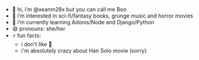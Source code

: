 - 👋 hi, i’m @xeanm28x but you can call me Boo
- 👀 i’m interested in sci-fi/fantasy books, grunge music and horror movies
- 🌱 i’m currently learning Adonis/Node and Django/Python
- 😄 pronouns: she/her
- ⚡ fun facts:
  - i don't like 🍓
  - i'm absolutely crazy about Han Solo movie (sorry)

<!---
xeanm28x/xeanm28x is a ✨ special ✨ repository because its `README.md` (this file) appears on your GitHub profile.
You can click the Preview link to take a look at your changes.
--->
